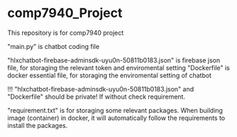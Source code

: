# comp7940_Project
This repository is for comp7940 project

"main.py" is chatbot coding file

"hlxchatbot-firebase-adminsdk-uyu0n-50811b0183.json" is firebase json file, for storaging the relevant token and enviromental setting
"Dockerfile" is docker essential file, for storaging the enviromental setting of chatbot

!!!
"hlxchatbot-firebase-adminsdk-uyu0n-50811b0183.json" and "Dockerfile" should be private! If without check requirement.

"requirement.txt" is for storaging some relevant packages. When building image (container) in docker, it will automatically follow the requirements to install the packages.

